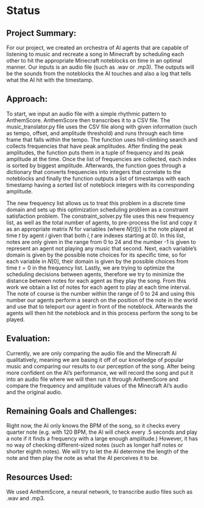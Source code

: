 # Status

## Project Summary:
For our project, we created an orchestra of AI agents that are capable of listening to music and recreate a song in Minecraft by scheduling each other to hit the appropriate Minecraft noteblocks on time in an optimal manner. Our inputs is an audio file (such as .wav or .mp3). The outputs will be the sounds from the noteblocks the AI touches and also a log that tells what the AI hit with the timestamp.

## Approach:
To start, we input an audio file with a simple rhythmic pattern to AnthemScore. AnthemScore then transcribes it to a CSV file. The music_translator.py file uses the CSV file along with given information (such as tempo, offset, and amplitude threshold) and runs through each time frame that falls within the tempo. The function uses hill-climbing search and collects frequencies that have peak amplitudes. After finding the peak amplitudes, the function puts them in a tuple of frequency and its peak amplitude at the time. Once the list of frequencies are collected, each index is sorted by biggest amplitude. Afterwards, the function goes through a dictionary that converts frequencies into integers that correlate to the noteblocks and finally the function outputs a list of timestamps with each timestamp having a sorted list of noteblock integers with its corresponding amplitude.

The new frequency list allows us to treat this problem in a discrete time domain and sets up this optimization scheduling problem as a constraint satisfaction problem. The constraint_solver.py file uses this new frequency list, as well as the total number of agents, to pre-process the list and copy it as an appropriate matrix $N$ for variables (where $N[t][i]$ is the note played at time $t$ by agent $i$ given that both $i,t$ are indexes starting at $0$). In this list, notes are only given in the range from 0 to 24 and the number -1 is given to represent an agent not playing any music that second. Next, each variable’s domain is given by the possible note choices for its specific time, so for each variable in $N[0]$, their domain is given by the possible choices from time $t = 0$ in the frequency list. Lastly, we are trying to optimize the scheduling decisions between agents, therefore we try to minimize the distance between notes for each agent as they play the song. From this work we obtain a list of notes for each agent to play at each time interval. The note of course is the number within the range of 0 to 24 and using this number our agents perform a search on the position of the note in the world and use that to teleport our agent in front of the noteblock. Afterwards the agents will then hit the noteblock and in this process perform the song to be played.


## Evaluation: 
Currently, we are only comparing the audio file and the Minecraft AI qualitatively, meaning we are basing it off of our knowledge of popular music and comparing our results to our perception of the song. After being more confident on the AI’s performance, we will record the song and put it into an audio file where we will then run it through AnthemScore and compare the frequency and amplitude values of the Minecraft AI’s audio and the original audio.


## Remaining Goals and Challenges:
Right now, the AI only knows the BPM of the song, so it checks every quarter note (e.g. with 120 BPM, the AI will check every .5 seconds and play a note if it finds a frequency with a large enough amplitude.) However, it has no way of checking different-sized notes (such as longer half notes or shorter eighth notes). We will try to let the AI determine the length of the note and then play the note as what the AI perceives it to be. 




## Resources Used: 
We used AnthemScore, a neural network, to transcribe audio files such as .wav and .mp3.






